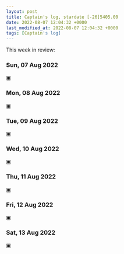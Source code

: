 ```yaml
---
layout: post
title: Captain's log, stardate [-26]5405.00
date: 2022-08-07 12:04:32 +0000
last_modified_at: 2022-08-07 12:04:32 +0000
tags: [Captain's log]
---
```


This week in review:

<!-- more -->

### Sun, 07 Aug 2022

▣

### Mon, 08 Aug 2022

▣

### Tue, 09 Aug 2022

▣

### Wed, 10 Aug 2022

▣

### Thu, 11 Aug 2022

▣

### Fri, 12 Aug 2022

▣

### Sat, 13 Aug 2022

▣
